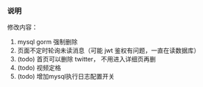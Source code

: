 ### 说明

修改内容：
1. mysql gorm 强制删除
2. 页面不定时轮询未读消息（可能 jwt 鉴权有问题，一直在读数据库）
3. (todo) 首页可以删除 twitter， 不用进入详细页再删
4. (todo) 视频定格
5. (todo) 增加mysql执行日志配置开关 